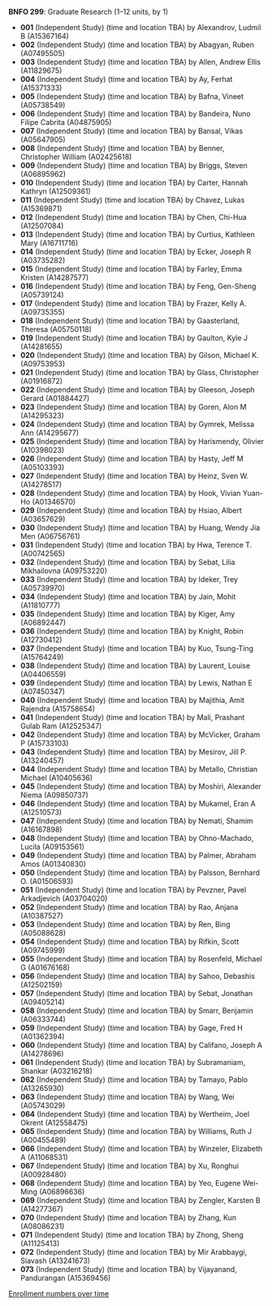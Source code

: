 **BNFO 299**: Graduate Research (1–12 units, by 1)

- **001** (Independent Study) (time and location TBA) by Alexandrov, Ludmil B (A15367164)
- **002** (Independent Study) (time and location TBA) by Abagyan, Ruben (A07495505)
- **003** (Independent Study) (time and location TBA) by Allen, Andrew Ellis (A11829675)
- **004** (Independent Study) (time and location TBA) by Ay, Ferhat (A15371333)
- **005** (Independent Study) (time and location TBA) by Bafna, Vineet (A05738549)
- **006** (Independent Study) (time and location TBA) by Bandeira, Nuno Filipe Cabrita (A04875905)
- **007** (Independent Study) (time and location TBA) by Bansal, Vikas (A05647905)
- **008** (Independent Study) (time and location TBA) by Benner, Christopher William (A02425618)
- **009** (Independent Study) (time and location TBA) by Briggs, Steven (A06895962)
- **010** (Independent Study) (time and location TBA) by Carter, Hannah Kathryn (A12509361)
- **011** (Independent Study) (time and location TBA) by Chavez, Lukas (A15369871)
- **012** (Independent Study) (time and location TBA) by Chen, Chi-Hua (A12507084)
- **013** (Independent Study) (time and location TBA) by Curtius, Kathleen Mary (A16711716)
- **014** (Independent Study) (time and location TBA) by Ecker, Joseph R (A03735282)
- **015** (Independent Study) (time and location TBA) by Farley, Emma Kristen (A14287577)
- **016** (Independent Study) (time and location TBA) by Feng, Gen-Sheng (A05739124)
- **017** (Independent Study) (time and location TBA) by Frazer, Kelly A. (A09735355)
- **018** (Independent Study) (time and location TBA) by Gaasterland, Theresa (A05750118)
- **019** (Independent Study) (time and location TBA) by Gaulton, Kyle J (A14281655)
- **020** (Independent Study) (time and location TBA) by Gilson, Michael K. (A09753953)
- **021** (Independent Study) (time and location TBA) by Glass, Christopher (A01916872)
- **022** (Independent Study) (time and location TBA) by Gleeson, Joseph Gerard (A01884427)
- **023** (Independent Study) (time and location TBA) by Goren, Alon M (A14295323)
- **024** (Independent Study) (time and location TBA) by Gymrek, Melissa Ann (A14295677)
- **025** (Independent Study) (time and location TBA) by Harismendy, Olivier (A10398023)
- **026** (Independent Study) (time and location TBA) by Hasty, Jeff M (A05103393)
- **027** (Independent Study) (time and location TBA) by Heinz, Sven W. (A14278517)
- **028** (Independent Study) (time and location TBA) by Hook, Vivian Yuan-Ho (A01346570)
- **029** (Independent Study) (time and location TBA) by Hsiao, Albert (A03657629)
- **030** (Independent Study) (time and location TBA) by Huang, Wendy Jia Men (A06756761)
- **031** (Independent Study) (time and location TBA) by Hwa, Terence T. (A00742565)
- **032** (Independent Study) (time and location TBA) by Sebat, Lilia Mikhailovna (A09753220)
- **033** (Independent Study) (time and location TBA) by Ideker, Trey (A05739970)
- **034** (Independent Study) (time and location TBA) by Jain, Mohit (A11810777)
- **035** (Independent Study) (time and location TBA) by Kiger, Amy (A06892447)
- **036** (Independent Study) (time and location TBA) by Knight, Robin (A12730412)
- **037** (Independent Study) (time and location TBA) by Kuo, Tsung-Ting (A15764249)
- **038** (Independent Study) (time and location TBA) by Laurent, Louise (A04406559)
- **039** (Independent Study) (time and location TBA) by Lewis, Nathan E (A07450347)
- **040** (Independent Study) (time and location TBA) by Majithia, Amit Rajendra (A15758654)
- **041** (Independent Study) (time and location TBA) by Mali, Prashant Gulab Ram (A12525347)
- **042** (Independent Study) (time and location TBA) by McVicker, Graham P (A15733103)
- **043** (Independent Study) (time and location TBA) by Mesirov, Jill P. (A13240457)
- **044** (Independent Study) (time and location TBA) by Metallo, Christian Michael (A10405636)
- **045** (Independent Study) (time and location TBA) by Moshiri, Alexander Niema (A09850737)
- **046** (Independent Study) (time and location TBA) by Mukamel, Eran A (A12510573)
- **047** (Independent Study) (time and location TBA) by Nemati, Shamim (A16167898)
- **048** (Independent Study) (time and location TBA) by Ohno-Machado, Lucila (A09153561)
- **049** (Independent Study) (time and location TBA) by Palmer, Abraham Amos (A01340830)
- **050** (Independent Study) (time and location TBA) by Palsson, Bernhard O. (A01506593)
- **051** (Independent Study) (time and location TBA) by Pevzner, Pavel Arkadjevich (A03704020)
- **052** (Independent Study) (time and location TBA) by Rao, Anjana (A10387527)
- **053** (Independent Study) (time and location TBA) by Ren, Bing (A05088628)
- **054** (Independent Study) (time and location TBA) by Rifkin, Scott (A09745999)
- **055** (Independent Study) (time and location TBA) by Rosenfeld, Michael G (A01676168)
- **056** (Independent Study) (time and location TBA) by Sahoo, Debashis (A12502159)
- **057** (Independent Study) (time and location TBA) by Sebat, Jonathan (A09405214)
- **058** (Independent Study) (time and location TBA) by Smarr, Benjamin (A06333744)
- **059** (Independent Study) (time and location TBA) by Gage, Fred H (A01362394)
- **060** (Independent Study) (time and location TBA) by Califano, Joseph A (A14278696)
- **061** (Independent Study) (time and location TBA) by Subramaniam, Shankar (A03216218)
- **062** (Independent Study) (time and location TBA) by Tamayo, Pablo (A13265930)
- **063** (Independent Study) (time and location TBA) by Wang, Wei (A05743029)
- **064** (Independent Study) (time and location TBA) by Wertheim, Joel Okrent (A12558475)
- **065** (Independent Study) (time and location TBA) by Williams, Ruth J (A00455489)
- **066** (Independent Study) (time and location TBA) by Winzeler, Elizabeth A (A11068531)
- **067** (Independent Study) (time and location TBA) by Xu, Ronghui (A00928480)
- **068** (Independent Study) (time and location TBA) by Yeo, Eugene Wei-Ming (A06896636)
- **069** (Independent Study) (time and location TBA) by Zengler, Karsten B (A14277367)
- **070** (Independent Study) (time and location TBA) by Zhang, Kun (A08086231)
- **071** (Independent Study) (time and location TBA) by Zhong, Sheng (A11125413)
- **072** (Independent Study) (time and location TBA) by Mir Arabbaygi, Siavash (A13241673)
- **073** (Independent Study) (time and location TBA) by Vijayanand, Pandurangan (A15369456)

[Enrollment numbers over time](./BNFO299.tsv)
